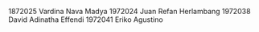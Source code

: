 1872025 Vardina Nava Madya
1972024 Juan Refan Herlambang
1972038 David Adinatha Effendi
1972041 Eriko Agustino
